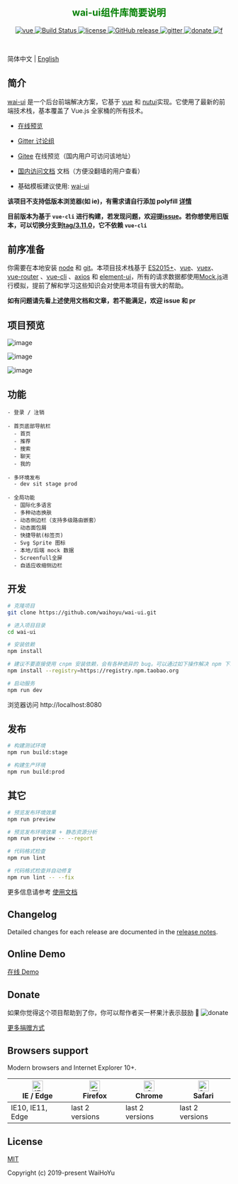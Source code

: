 <h2 align="center" style="color:green">
  wai-ui组件库简要说明
</h2>

<p align="center">
  <a href="https://github.com/vuejs/vue">
    <img src="https://img.shields.io/badge/vue-2.6.10-brightgreen.svg" alt="vue">
  </a>
  <!-- <a href="https://github.com/ElemeFE/element">
    <img src="https://img.shields.io/badge/element--ui-2.7.0-brightgreen.svg" alt="element-ui">
  </a> -->
  <a href="https://travis-ci.org/waihoyu/wai" rel="nofollow">
    <img src="https://travis-ci.com/waihoyu/wai-ui.svg?branch=master" alt="Build Status">
  </a>
  <a href="https://github.com/waihoyu/wai-ui/master/LICENSE">
    <img src="https://img.shields.io/github/license/mashape/apistatus.svg" alt="license">
  </a>
  <a href="https://github.com/waihoyu/wai-ui/releases">
    <img src="https://img.shields.io/github/release/waihoyu/wai-ui.svg" alt="GitHub release">
  </a>
  <a href="https://gitter.im/wai-ui/discuss">
    <img src="https://badges.gitter.im/Join%20Chat.svg" alt="gitter">
  </a>
  <a href="https://waihoyu.gitee.io/wai-ui-site/zh/donate">
    <img src="https://img.shields.io/badge/%24-donate-ff69b4.svg" alt="donate">
  </a>
    <a href="https://waihoyu.gitee.io/wai-ui-site/zh/donate">
    <img src="https://img.shields.io/github/followers/waihoyu?style=social" alt="f">
  </a>
  
</p>

<br>

简体中文 | [English](./README.md)

## 简介

[wai-ui](https://waihoyu.github.io/wai-ui) 是一个后台前端解决方案，它基于 [vue](https://github.com/vuejs/vue) 和 [nutui](https://github.com/jdf2e/nutui)实现。它使用了最新的前端技术栈，基本覆盖了 Vue.js 全家桶的所有技术。

-   [在线预览](https://waihoyu.github.io/wai-ui)

-   [Gitter 讨论组](https://gitter.im/wai-ui/discuss)

-   [Gitee](https://waihoyu.gitee.io/wai-ui/) 在线预览（国内用户可访问该地址）

-   [国内访问文档](https://waihoyu.gitee.io/wai-ui-site/zh/) 文档（方便没翻墙的用户查看）

-   基础模板建议使用: [wai-ui](https://github.com/waihoyu/wai-ui)

**该项目不支持低版本浏览器(如 ie)，有需求请自行添加 polyfill [详情](https://github.com/waihoyu/wai-ui/wiki#babel-polyfill)**

**目前版本为基于 `vue-cli` 进行构建，若发现问题，欢迎提[issue](https://github.com/waihoyu/wai-ui/issues/new)。若你想使用旧版本，可以切换分支到[tag/3.11.0](https://github.com/waihoyu/wai-ui/tree/tag/3.11.0)，它不依赖 `vue-cli`**

## 前序准备

你需要在本地安装 [node](http://nodejs.org/) 和 [git](https://git-scm.com/)。本项目技术栈基于 [ES2015+](http://es6.ruanyifeng.com/)、[vue](https://cn.vuejs.org/index.html)、[vuex](https://vuex.vuejs.org/zh-cn/)、[vue-router](https://router.vuejs.org/zh-cn/) 、[vue-cli](https://github.com/vuejs/vue-cli) 、[axios](https://github.com/axios/axios) 和 [element-ui](https://github.com/ElemeFE/element)，所有的请求数据都使用[Mock.js](https://github.com/nuysoft/Mock)进行模拟，提前了解和学习这些知识会对使用本项目有很大的帮助。

**如有问题请先看上述使用文档和文章，若不能满足，欢迎 issue 和 pr**

## 项目预览

 <p align="center">
 
![image](./src/assets/images/main.png)

![image](./src/assets/images/recommend.png)

![image](./src/assets/images/rearch.png)

</p>

## 功能

```
- 登录 / 注销

- 首页底部导航栏
  - 首页
  - 推荐
  - 搜索
  - 聊天
  - 我的

- 多环境发布
  - dev sit stage prod

- 全局功能
  - 国际化多语言
  - 多种动态换肤
  - 动态侧边栏（支持多级路由嵌套）
  - 动态面包屑
  - 快捷导航(标签页)
  - Svg Sprite 图标
  - 本地/后端 mock 数据
  - Screenfull全屏
  - 自适应收缩侧边栏

```

## 开发

```bash
# 克隆项目
git clone https://github.com/waihoyu/wai-ui.git

# 进入项目目录
cd wai-ui

# 安装依赖
npm install

# 建议不要直接使用 cnpm 安装依赖，会有各种诡异的 bug。可以通过如下操作解决 npm 下载速度慢的问题
npm install --registry=https://registry.npm.taobao.org

# 启动服务
npm run dev
```

浏览器访问 http://localhost:8080

## 发布

```bash
# 构建测试环境
npm run build:stage

# 构建生产环境
npm run build:prod
```

## 其它

```bash
# 预览发布环境效果
npm run preview

# 预览发布环境效果 + 静态资源分析
npm run preview -- --report

# 代码格式检查
npm run lint

# 代码格式检查并自动修复
npm run lint -- --fix
```

更多信息请参考 [使用文档](https://waihoyu.github.io/wai-ui-site/zh/)

## Changelog

Detailed changes for each release are documented in the [release notes](https://github.com/waihoyu/wai-ui/releases).

## Online Demo

[在线 Demo](https://waihoyu.github.io/wai-ui)

## Donate

如果你觉得这个项目帮助到了你，你可以帮作者买一杯果汁表示鼓励 :tropical_drink:
![donate](https://waihoyu.github.io/donate/donation.png)

[更多捐赠方式](https://waihoyu.gitee.io/wai-ui-site/zh/donate)

## Browsers support

Modern browsers and Internet Explorer 10+.

| [<img src="https://raw.githubusercontent.com/alrra/browser-logos/master/src/edge/edge_48x48.png" alt="IE / Edge" width="24px" height="24px" />](https://godban.github.io/browsers-support-badges/)</br>IE / Edge | [<img src="https://raw.githubusercontent.com/alrra/browser-logos/master/src/firefox/firefox_48x48.png" alt="Firefox" width="24px" height="24px" />](https://godban.github.io/browsers-support-badges/)</br>Firefox | [<img src="https://raw.githubusercontent.com/alrra/browser-logos/master/src/chrome/chrome_48x48.png" alt="Chrome" width="24px" height="24px" />](https://godban.github.io/browsers-support-badges/)</br>Chrome | [<img src="https://raw.githubusercontent.com/alrra/browser-logos/master/src/safari/safari_48x48.png" alt="Safari" width="24px" height="24px" />](https://godban.github.io/browsers-support-badges/)</br>Safari |
| ---------------------------------------------------------------------------------------------------------------------------------------------------------------------------------------------------------------- | ------------------------------------------------------------------------------------------------------------------------------------------------------------------------------------------------------------------ | -------------------------------------------------------------------------------------------------------------------------------------------------------------------------------------------------------------- | -------------------------------------------------------------------------------------------------------------------------------------------------------------------------------------------------------------- |
| IE10, IE11, Edge                                                                                                                                                                                                 | last 2 versions                                                                                                                                                                                                    | last 2 versions                                                                                                                                                                                                | last 2 versions                                                                                                                                                                                                |

## License

[MIT](https://github.com/waihoyu/wai-ui/blob/master/LICENSE)

Copyright (c) 2019-present WaiHoYu

